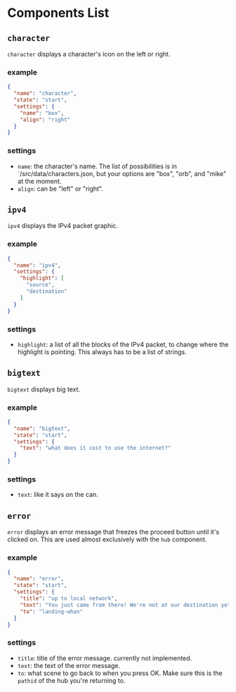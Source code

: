 # Components List

## `character`

`character` displays a character's icon on the left or right.

### example

```json
{
  "name": "character",
  "state": "start",
  "settings": {
    "name": "box",
    "align": "right"
  }
}
```

### settings
* `name`: the character's name. The list of possibilities is in `/src/data/characters.json, but your options are "box", "orb", and "mike" at the moment. 
* `align`: can be "left" or "right".

## `ipv4`

`ipv4` displays the IPv4 packet graphic.

### example

```json
{
  "name": "ipv4",
  "settings": {
    "highlight": [
      "source",
      "destination"
    ]
  }
}
```

### settings
* `highlight`: a list of all the blocks of the IPv4 packet, to change where the highlight is pointing. This always has to be a list of strings.

## `bigtext`

`bigtext` displays big text.

### example
```json
{
  "name": "bigtext",
  "state": "start",
  "settings": {
    "text": "what does it cost to use the internet?"
  }
}
```

### settings
* `text`: like it says on the can.

## `error`

`error` displays an error message that freezes the proceed button until it's clicked on. This are used almost exclusively with the `hub` component.

### example
```json
{
  "name": "error",
  "state": "start",
  "settings": {
    "title": "up to local network",
    "text": "You just came from there! We're not at our destination yet.",
    "to": "landing-whan"
  }
}
```

### settings
* `title`: title of the error message. currently not implemented.
* `text`: the text of the error message.
* `to`: what scene to go back to when you press OK. Make sure this is the `pathid` of the hub you're returning to.
